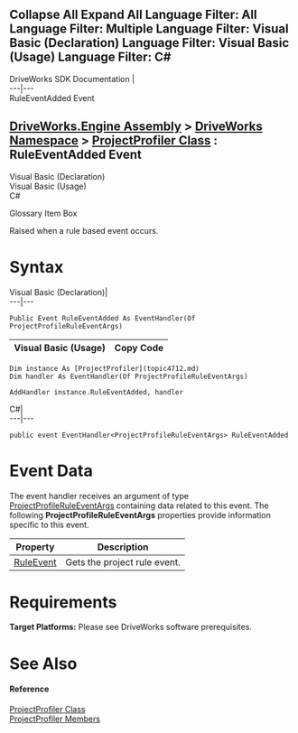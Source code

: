        

 Collapse All Expand All  Language Filter: All  Language Filter: Multiple  Language Filter: Visual Basic (Declaration) Language Filter: Visual Basic (Usage) Language Filter: C#  
---  
DriveWorks SDK Documentation  |   
---|---  
RuleEventAdded Event   
  
[DriveWorks.Engine Assembly](topic2156.md) > [DriveWorks Namespace](topic2159.md) > [ProjectProfiler Class](topic4712.md) : RuleEventAdded Event  
---  
  
Visual Basic (Declaration)    
Visual Basic (Usage)    
C# 

Glossary Item Box

Raised when a rule based event occurs. 

# Syntax

Visual Basic (Declaration)|   
---|---  
      
    
    Public Event RuleEventAdded As EventHandler(Of ProjectProfileRuleEventArgs)  
  
Visual Basic (Usage)| Copy Code  
---|---  
      
    
    Dim instance As [ProjectProfiler](topic4712.md)
    Dim handler As EventHandler(Of ProjectProfileRuleEventArgs)
     
    AddHandler instance.RuleEventAdded, handler  
  
C#|   
---|---  
      
    
    public event EventHandler<ProjectProfileRuleEventArgs> RuleEventAdded  
  
# Event Data

The event handler receives an argument of type [ProjectProfileRuleEventArgs](topic4728.md) containing data related to this event. The following **ProjectProfileRuleEventArgs** properties provide information specific to this event.

Property| Description  
---|---  
[RuleEvent](topic4737.md)| Gets the project rule event.   
  
# Requirements

**Target Platforms:** Please see DriveWorks software prerequisites.

# See Also

#### Reference

[ProjectProfiler Class](topic4712.md)   
[ProjectProfiler Members](topic4713.md)



